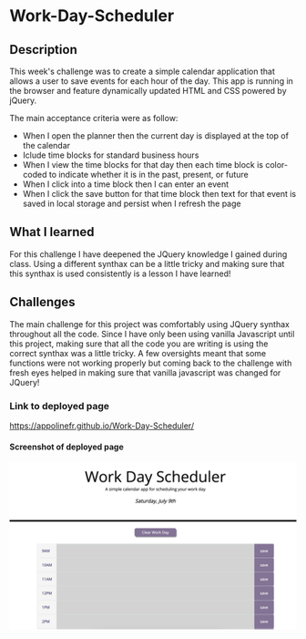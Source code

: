 # Work-Day-Scheduler

## Description

This week's challenge was to create a simple calendar application that allows a user to save events for each hour of the day. This app is running in the browser and feature dynamically updated HTML and CSS powered by jQuery.

The main acceptance criteria were as follow:

- When I open the planner then the current day is displayed at the top of the calendar
- Iclude time blocks for standard business hours
- When I view the time blocks for that day then each time block is color-coded to indicate whether it is in the past, present, or future
- When I click into a time block then I can enter an event
- When I click the save button for that time block then text for that event is saved in local storage and persist when I refresh the page

## What I learned

For this challenge I have deepened the JQuery knowledge I gained during class. Using a different synthax can be a little tricky and making sure that this synthax is used consistently is a lesson I have learned!

## Challenges

The main challenge for this project was comfortably using JQuery synthax throughout all the code. Since I have only been using vanilla Javascript until this project, making sure that all the code you are writing is using the correct synthax was a little tricky. A few oversights meant that some functions were not working properly but coming back to the challenge with fresh eyes helped in making sure that vanilla javascript was changed for JQuery!

### Link to deployed page

https://appolinefr.github.io/Work-Day-Scheduler/

#### Screenshot of deployed page

![Screenshot of deployed page](assets/images/deployed-page.png)
